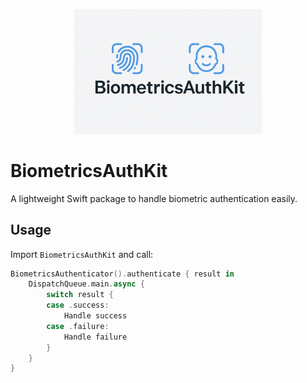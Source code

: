 <p align="center">
  <img src="banner_.png" alt="BiometricsAuthKit Banner" width="300"/>
</p>

# BiometricsAuthKit

A lightweight Swift package to handle biometric authentication easily.

## Usage

Import `BiometricsAuthKit` and call:

```swift
BiometricsAuthenticator().authenticate { result in
    DispatchQueue.main.async {
        switch result {
        case .success:
            Handle success
        case .failure:
            Handle failure
        }
    }
}
